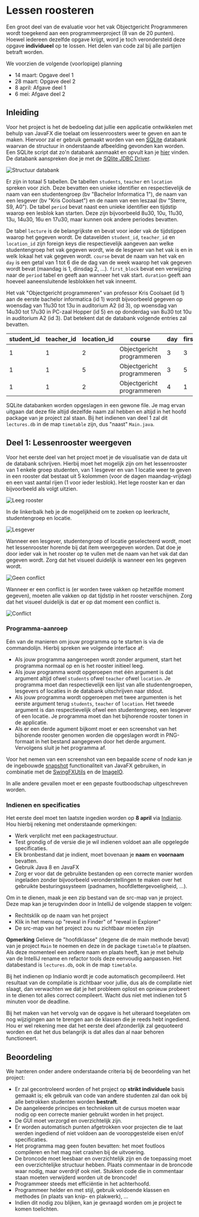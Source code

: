 # Lessen roosteren

Een groot deel van de evaluatie voor het vak Objectgericht Programmeren wordt toegekend aan een programmeerproject (8 van de 20 punten). Hoewel iedereen dezelfde opgave krijgt, word je toch verondersteld deze opgave **individueel** op te lossen. Het delen van code zal bij alle partijen betraft worden.

We voorzien de volgende (voorlopige) planning

- 14 maart: Opgave deel 1
- 28 maart: Opgave deel 2
- 8 april: Afgave deel 1
- 6 mei: Afgave deel 2

## Inleiding

Voor het project is het de bedoeling dat jullie een applicatie ontwikkelen met behulp van JavaFX die toelaat om lessenroosters weer te geven en aan te maken. Hiervoor zal er gebruik gemaakt worden van een [SQLite](https://sqlite.org/index.html) databank waarvan de structuur in onderstaande afbeelding gevonden kan worden. Een SQLite script dat zo'n databank aanmaakt en opvult kan je [hier](lectures.sql) vinden. De databank aanspreken doe je met de [SQlite JDBC Driver](https://github.com/xerial/sqlite-jdbc).

![Structuur databank](databank-diagram.png)

Er zijn in totaal 5 tabellen. De tabellen `students`, `teacher` en `location` spreken voor zich. Deze bevatten een unieke identifier en respectievelijk de naam van een studentengroep (bv "Bachelor Informatica 1"), de naam van een lesgever (bv "Kris Coolsaet") en de naam van een leszaal (bv "Sterre, S9, A0"). De tabel `period` bevat naast een unieke identifier een tijdstip waarop een lesblok kan starten. Deze zijn bijvoorbeeld 8u30, 10u, 11u30, 13u, 14u30, 16u en 17u30, maar kunnen ook andere periodes bevatten.

De tabel `lecture` is de belangrijkste en bevat voor ieder vak de tijdstippen waarop het gegeven wordt. De datavelden `student_id`, `teacher_id` en `location_id` zijn foreign keys die respectievelijk aangeven aan welke studentengroep het vak gegeven wordt, wie de lesgever van het vak is en in welk lokaal het vak gegeven wordt. `course` bevat de naam van het vak en `day` is een getal van 1 tot 6 die de dag van de week waarop het vak gegeven wordt bevat (maandag is 1, dinsdag 2, ...). `first_block` bevat een verwijzing naar de `period` tabel en geeft aan wanneer het vak start. `duration` geeft aan hoeveel aaneensluitende lesblokken het vak inneemt.

Het vak "Objectgericht programmeren" van professor Kris Coolsaet (id 1) aan de eerste bachelor informatica (id 1) wordt bijvoorbeeld gegeven op woensdag van 11u30 tot 13u in auditorium A2 (id 3), op woensdag van 14u30 tot 17u30 in PC-zaal Hopper (id 5) en op donderdag van 8u30 tot 10u in auditorium A2 (id 3). Dat betekent dat de databank volgende entries zal bevatten.

| student_id | teacher_id | location_id | course                     | day | first_block | duration |
| ---------- | ---------- | ----------- | -------------------------- | --- | ----------- | -------- |
| 1          | 1          | 2           | Objectgericht programmeren | 3   | 3           | 1        |
| 1          | 1          | 5           | Objectgericht programmeren | 3   | 5           | 2        |
| 1          | 1          | 2           | Objectgericht programmeren | 4   | 1           | 2        |


SQLite databanken worden opgeslagen in een gewone file. Je mag ervan uitgaan dat deze file altijd dezelfde naam zal hebben en altijd in het hoofd package van je project zal staan. Bij het indienen van deel 1 zal dit `lectures.db` in de map `timetable` zijn, dus "naast" `Main.java`.

## Deel 1: Lessenrooster weergeven

Voor het eerste deel van het project moet je de visualisatie van de data uit de databank schrijven. Hierbij moet het mogelijk zijn om het lessenrooster van 1 enkele groep studenten, van 1 lesgever en van 1 locatie weer te geven in een rooster dat bestaat uit 5 kolommen (voor de dagen maandag-vrijdag) en een vast aantal rijen (1 voor ieder lesblok). Het lege rooster kan er dan bijvoorbeeld als volgt uitzien.

![Leeg rooster](leeg.png)

In de linkerbalk heb je de mogelijkheid om te zoeken op leerkracht, studentengroep en locatie.

![Lesgever](lesgever.png)

Wanneer een lesgever, studentengroep of locatie geselecteerd wordt, moet het lessenrooster horende bij dat item weergegeven worden. Dat doe je door ieder vak in het rooster op te vullen met de naam van het vak dat dan gegeven wordt. Zorg dat het visueel duidelijk is wanneer een les gegeven wordt.

![Geen conflict](geen_conflict.png)

Wanneer er een conflict is (er worden twee vakken op hetzelfde moment gegeven), moeten alle vakken op dat tijdstip in het rooster verschijnen. Zorg dat het visueel duidelijk is dat er op dat moment een conflict is.

![Conflict](conflict.png)

### Programma-aanroep

Eén van de manieren om jouw programma op te starten is via de commandolijn. Hierbij spreken we volgende interface af:

- Als jouw programma aangeroepen wordt zonder argument, start het programma normaal op en is het rooster initieel leeg.
- Als jouw programma wordt opgeroepen met één argument is dat argument altijd ofwel `students` ofwel `teacher` ofwel `location`. Je programma moet dan respectievelijk een lijst van alle studentengroepen, lesgevers of locaties in de databank uitschrijven naar stdout.
- Als jouw programma wordt opgeroepen met twee argumenten is het eerste argument terug `students`, `teacher` of `location`. Het tweede argument is dan respectievelijk ofwel een studentengroep, een lesgever of een locatie. Je programma moet dan het bijhorende rooster tonen in de applicatie.
- Als er een derde agument bijkomt moet er een screenshot van het bijhorende rooster genomen worden die opgeslagen wordt in PNG-formaat in het bestand aangegeven door het derde argument. Vervolgens sluit je het programma af.

Voor het nemen van een screenshot van een bepaalde *scene* of *node* kan je de ingebouwde [snapshot](https://docs.oracle.com/javase/8/javafx/api/javafx/scene/Scene.html#snapshot-javafx.scene.image.WritableImage-) functionaliteit van JavaFX gebruiken, in combinatie met de [SwingFXUtils](https://docs.oracle.com/javase/8/javafx/api/javafx/embed/swing/SwingFXUtils.html#fromFXImage-javafx.scene.image.Image-java.awt.image.BufferedImage-) en de [ImageIO](https://docs.oracle.com/javase/8/docs/api/javax/imageio/ImageIO.html#write-java.awt.image.RenderedImage-java.lang.String-java.io.File-).

In alle andere gevallen moet er een gepaste foutboodschap uitgeschreven worden.

### Indienen en specificaties

Het eerste deel moet ten laatste ingedien worden op **8 april** via [Indianio](https://www.indianio.ugent.be). Hou hierbij rekening met onderstaande opmerkingen:

- Werk verplicht met een packagestructuur.
- Test grondig of de versie die je wil indienen voldoet aan alle opgelegde specificaties.
- Elk bronbestand dat je indient, moet bovenaan je **naam** en **voornaam** bevatten.
- Gebruik Java 8 en JavaFX
- Zorg er voor dat de gebruikte bestanden op een correcte manier worden ingeladen zonder bijvoorbeeld veronderstellingen te maken over het gebruikte besturingssysteem (padnamen, hoofdlettergevoeligheid, ...).

Om in te dienen, maak je een zip bestand van de src-map van je project. Deze map kan je terugvinden door in IntelliJ de volgende stappen te volgen:

- Rechtsklik op de naam van het project
- Klik in het menu op "reveal in Finder" of "reveal in Explorer"
- De src-map van het project zou nu zichtbaar moeten zijn

**Opmerking** Gelieve de "hoofdklasse" (degene die de main methode bevat) van je project `Main` te noemen en deze in de package `timetable` te plaatsen. Als deze momenteel een andere naam en plaats heeft, kan je met behulp van de IntelliJ rename en refactor tools deze eenvoudig aanpassen. Het databestand is `lectures.db`, ook in de map `timetable`.

Bij het indienen op Indianio wordt je code automatisch gecompileerd. Het resultaat van de compilatie is zichtbaar voor jullie, dus als de compilatie niet slaagt, dan verwachten we dat je het probleem oplost en opnieuw probeert in te dienen tot alles correct compileert. Wacht dus niet met indienen tot 5 minuten voor de deadline.

Bij het maken van het vervolg van de opgave is het uiteraard toegelaten om nog wijzigingen aan te brengen aan de klassen die je reeds hebt ingediend. Hou er wel rekening mee dat het eerste deel afzonderlijk zal gequoteerd worden en dat het dus belangrijk is dat alles dan al naar behoren functioneert.

## Beoordeling

We hanteren onder andere onderstaande criteria bij de beoordeling van het project:

- Er zal gecontroleerd worden of het project op **strikt individuele** basis gemaakt is; elk gebruik van code van andere studenten zal dan ook bij alle betrokken studenten worden **bestraft**.
- De aangeleerde principes en technieken uit de cursus moeten waar nodig op een correcte manier gebruikt worden in het project.
- De GUI moet verzorgd en overzichtelijk zijn.
- Er worden automatisch punten afgetrokken voor projecten die te laat werden ingediend of niet voldoen aan de vooropgestelde eisen en/of specificaties.
- Het programma mag geen fouten bevatten: het moet foutloos compileren en het mag niet crashen bij de uitvoering.
- De broncode moet leesbaar en overzichtelijk zijn en de toepassing moet een overzichtelijke structuur hebben. Plaats commentaar in de broncode waar nodig, maar overdrijf ook niet. Stukken code die in commentaar staan moeten verwijderd worden uit de broncode!
- Programmeer steeds met efficiëntie in het achterhoofd.
- Programmeer helder en met stijl, gebruik voldoende klassen en methodes (in plaats van knip- en plakwerk), ...
- Indien dit nodig zou blijken, kan je gevraagd worden om je project te komen toelichten. 